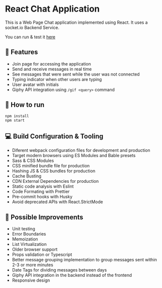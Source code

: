 # React Chat Application

This is a Web Page Chat application implemented using React. It uses a socket.io Backend Service.

You can run & test it [here](https://react-chat-59463.web.app)

## 📜 Features

- Join page for accessing the application
- Send and receive messages in real time
- See messages that were sent while the user was not connected
- Typing indicator when other users are typing
- User avatar with initials
- Giphy API integration using `/gif <query>` command

## 💯 How to run

```bash
npm install
npm start
```

## 💻 Build Configuration & Tooling

- Diferent webpack configuration files for development and production
- Target modern browsers using ES Modules and Bable presets
- Sass & CSS Modules
- CSS minified bundle file for production
- Hashing JS & CSS bundles for production
- Cache Busting
- CDN External Dependencies for production
- Static code analysis with Eslint
- Code Formating with Prettier
- Pre-commit hooks with Husky
- Avoid deprecated APIs with React.StrictMode

## 🦉 Possible Improvements

- Unit testing
- Error Boundaries
- Memoization
- List Virtualization
- Older browser support
- Props validation or Typescript
- Better message grouping implementation to group messages sent within 2-3 or more minutes
- Date Tags for dividing messages between days
- Giphy API integration in the backend instead of the frontend
- Responsive design
